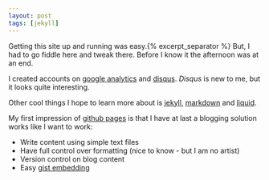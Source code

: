 ```yaml
---
layout: post
tags: [jekyll]
---
```


Getting this site up and running was easy.{% excerpt_separator %} But, I had to go fiddle here and tweak there. Before I know it the afternoon was at an end. 

I created accounts on [google analytics](http://www.google.com/analytics/) and [disqus](http://codespear.disqus.com/).  _Disqus_ is new to me, but it looks quite interesting.

Other cool things I hope to learn more about is [jekyll](http://jekyllrb.com/), [markdown](http://daringfireball.net/projects/markdown/) and [liquid](http://liquidmarkup.org/).

My first impression of [github pages](http://pages.github.com/) is that I have at last a blogging solution works like I want to work:
 * Write content using simple text files  
 * Have full control over formatting (nice to know - but I am no artist)
 * Version control on blog content 
 * Easy [gist embedding](https://gist.github.com/benbalter/5555251)